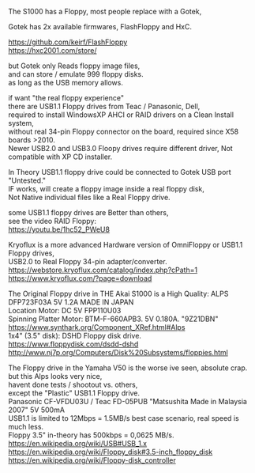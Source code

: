 The S1000 has a Floppy, most people replace with a Gotek,  </br>

Gotek has 2x available firmwares, FlashFloppy and HxC.  </br>

https://github.com/keirf/FlashFloppy </br>
https://hxc2001.com/store/ </br>

but Gotek only Reads floppy image files, </br>
and can store / emulate 999 floppy disks. </br>
as long as the USB memory allows. </br>

if want "the real floppy experience" </br>
there are USB1.1 Floppy drives from Teac / Panasonic, Dell, </br>
required to install WindowsXP AHCI or RAID drivers on a Clean Install system, </br>
without real 34-pin Floppy connector on the board, 
required since X58 boards >2010. </br>
Newer USB2.0 and USB3.0 Floopy drives require different driver, Not compatible with XP CD installer. </br>

In Theory USB1.1 floppy drive could be connected to Gotek USB port "Untested." </br> 
IF works, will create a floppy image inside a real floppy disk, </br>
Not Native individual files like a Real Floppy drive. </br>

some USB1.1 floppy drives are Better than others, </br>
see the video RAID Floppy: </br>
https://youtu.be/1hc52_PWeU8 </br>

Kryoflux is a more advanced Hardware version of OmniFloppy or USB1.1 Floppy drives, </br>
USB2.0 to Real Floppy 34-pin adapter/converter. </br>
https://webstore.kryoflux.com/catalog/index.php?cPath=1 </br>
https://www.kryoflux.com/?page=download </br>

The Original Floppy drive in THE Akai S1000 is a High Quality:
ALPS DFP723F03A 5V 1.2A MADE IN JAPAN </br>
Location Motor: DC 5V FPP110U03 </br>
Spinning Platter Motor: BTM-F-660APB3. 5V  0.180A. "9Z21DBN"
https://www.synthark.org/Component_XRef.html#Alps </br>
1x4" (3.5" disk): DSHD Floppy disk drive. </br>
https://www.floppydisk.com/dsdd-dshd </br>
http://www.nj7p.org/Computers/Disk%20Subsystems/floppies.html </br>

The Floppy drive in the Yamaha V50 is the worse ive seen, absolute crap. </br>
but this Alps looks very nice, </br>
havent done tests / shootout vs. others, </br>
except the "Plastic" USB1.1 Floppy drive. </br>
Panasonic CF-VFDU03U / Teac FD-05PUB "Matsushita Made in Malaysia 2007" 5V 500mA </br>
USB1.1 is limited to 12Mbps = 1.5MB/s best case scenario, real speed is much less. </br>
Floppy 3.5" in-theory has 500kbps = 0,0625 MB/s. </br>
https://en.wikipedia.org/wiki/USB#USB_1.x </br>
https://en.wikipedia.org/wiki/Floppy_disk#3.5-inch_floppy_disk </br>
https://en.wikipedia.org/wiki/Floppy-disk_controller </br>
